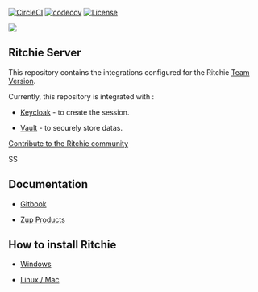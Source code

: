 [![CircleCI](https://circleci.com/gh/ZupIT/ritchie-server/tree/master.svg?style=svg)](https://circleci.com/gh/ZupIT/ritchie-server) [![codecov](https://codecov.io/gh/zupit/ritchie-server/branch/master/graph/badge.svg)](https://codecov.io/gh/zupit/ritchie-server) [![License](https://img.shields.io/badge/License-Apache%202.0-blue.svg)](https://opensource.org/licenses/Apache-2.0)


<img class="special-img-class" src="/docs/img/ritchie-banner.png" />

## Ritchie Server

This repository contains the integrations configured for the Ritchie [Team Version](https://docs.ritchiecli.io/software-architecture-1/team-version).

Currently, this repository is integrated with :

- [Keycloak](https://www.keycloak.org/) - to create the session.

- [Vault](https://www.vaultproject.io/) - to securely store datas.

[Contribute to the Ritchie community](https://github.com/ZupIT/ritchie-server/blob/master/CONTRIBUTING.md)


SS
## Documentation

- [Gitbook](https://docs.ritchiecli.io)

- [Zup Products](https://www.zup.com.br/en/about) 



## How to install Ritchie

- [Windows](https://docs.ritchiecli.io/get-started/installation/windows)

- [Linux / Mac](https://docs.ritchiecli.io/get-started/installation/linux-mac)

